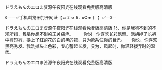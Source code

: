 ドラえもんのエロま资源午夜阳光在线观看免费版高清版

《——✅手机浏览器打开网沚【ａ３ｅ６. cOm 】 】✅—》--

ドラえもんのエロま资源午夜阳光在线观看免费版高清版	15、你是我猜不到的不知所措，我是你想不到的无关痛痒。
　　你说，你喜欢长裙飘飘。我换掉了长裤中裤短裤，换上了红的花的白的黑的裙，只为能系住你的目光。　　你说，你喜欢黑亮秀发。我洗掉头上色彩，专心蓄起长发，只为，风起时，你轻轻拨弄时的温柔。





ドラえもんのエロま资源午夜阳光在线观看免费版高清版

